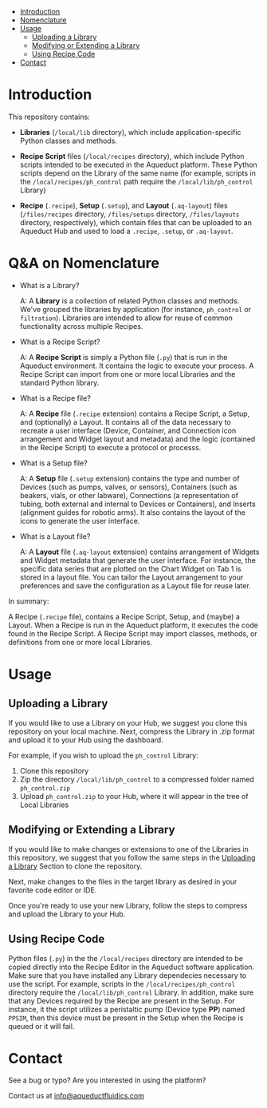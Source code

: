 - [Introduction](#introduction)
- [Nomenclature](#nomenclature)
- [Usage](#usage)
    - [Uploading a Library](#uploading-library)
    - [Modifying or Extending a Library](#modifying-library)
    - [Using Recipe Code](#using-recipe-code)
- [Contact](#contact)

# Introduction #

This repository contains:

- **Libraries** (`/local/lib` directory), which include application-specific Python classes and methods.

- **Recipe Script** files (`/local/recipes` directory), which include Python scripts intended to be executed in the Aqueduct platform.
These Python scripts depend on the Library of the same name (for example, scripts in the `/local/recipes/ph_control`
path require the `/local/lib/ph_control` Library)

- **Recipe** (`.recipe`), **Setup** (`.setup`), and **Layout** (`.aq-layout`) files
(`/files/recipes` directory, `/files/setups` directory, `/files/layouts` directory, respectively), which contain files
that can be uploaded to an Aqueduct Hub and used to load a `.recipe`, `.setup`, or `.aq-layout`.

# Q&A on Nomenclature

* What is a Library?

    A: A **Library** is a collection of related Python classes and methods. We've grouped the
    libraries by application (for instance, `ph_control` or `filtration`). Libraries
    are intended to allow for reuse of common functionality across multiple Recipes.

* What is a Recipe Script?

    A: A **Recipe Script** is simply a Python file (`.py`) that is run in the Aqueduct environment.
    It contains the logic to execute your process. A Recipe Script can import from one
    or more local Libraries and the standard Python library.

* What is a Recipe file?

    A: A **Recipe** file (`.recipe` extension) contains a Recipe Script, a Setup, and (optionally) a Layout. It contains
    all of the data necessary to recreate a user interface (Device, Container, and Connection icon arrangement
    and Widget layout and metadata) and the logic (contained in the Recipe Script) to execute a protocol or processs.

* What is a Setup file?

    A: A **Setup** file (`.setup` extension) contains the type and number of Devices (such as pumps, valves, or sensors),
    Containers (such as beakers, vials, or other labware), Connections (a representation of tubing,
    both external and internal to Devices or Containers), and Inserts (alignment guides for
    robotic arms). It also contains the layout of the icons to generate the user interface.

* What is a Layout file?

    A: A **Layout** file (`.aq-layout` extension) contains arrangement of Widgets and Widget metadata that generate the
    user interface. For instance, the specific data series that are plotted on the Chart Widget on Tab 1
    is stored in a layout file. You can tailor the Layout arrangement to your preferences and save
    the configuration as a Layout file for reuse later.

In summary:

A Recipe (`.recipe` file), contains a Recipe Script, Setup, and (maybe) a Layout. When a Recipe
is run in the Aqueduct platform, it executes the code found in the Recipe Script. A Recipe Script
may import classes, methods, or definitions from one or more local Libraries.

# Usage #

## <a id="uploading-library"></a>Uploading a Library ##

If you would like to use a Library on your Hub, we suggest you clone this repository
on your local machine. Next, compress the Library in .zip format and upload it
to your Hub using the dashboard.

For example, if you wish to upload the `ph_control` Library:

1. Clone this repository
2. Zip the directory `/local/lib/ph_control` to a compressed folder named `ph_control.zip`
3. Upload `ph_control.zip` to your Hub, where it will appear in the tree of Local Libraries

## <a id="modifying-library"></a>Modifying or Extending a Library ##

If you would like to make changes or extensions to one of the Libraries in this repository,
we suggest that you follow the same steps in the [Uploading a Library](#uploading-a-library) Section
to clone the repository.

Next, make changes to the files in the target library as desired in your favorite code editor or IDE.

Once you're ready to use your new Library, follow the steps to compress and upload the Library to your Hub.

## <a id="using-recipe-code"></a>Using Recipe Code ##

Python files (`.py`) in the the `/local/recipes` directory are intended to be copied directly
into the Recipe Editor in the Aqueduct software application. Make sure that you have installed any
Library dependecies necessary to use the script. For example, scripts in the `/local/recipes/ph_control`
directory require the `/local/lib/ph_control` Library. In addition, make sure that any Devices
required by the Recipe are present in the Setup. For instance, it the script utilizes a peristaltic
pump (Device type **PP**) named `PPSIM`, then this device must be present in the Setup when the
Recipe is queued or it will fail.

# Contact #

See a bug or typo? Are you interested in using the platform?

Contact us at <info@aqueductfluidics.com>

